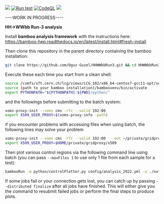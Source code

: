 ![](https://img.shields.io/github/v/tag/Oguz-Guzel/HHWWbbRun3)
[![Run test](https://github.com/Oguz-Guzel/HHWWbbRun3/actions/workflows/python_test.yml/badge.svg)](https://github.com/Oguz-Guzel/HHWWbbRun3/actions/workflows/python_test.yml)
[![CodeQL](https://github.com/Oguz-Guzel/HHWWbbRun3/actions/workflows/github-code-scanning/codeql/badge.svg)](https://github.com/Oguz-Guzel/HHWWbbRun3/actions/workflows/github-code-scanning/codeql)
![](https://img.shields.io/badge/CMS-Run3-blue)

----WORK IN PROGRESS----

**HH->WWbb Run-3 analysis**

Install **bamboo analysis framework** with the instructions here: https://bamboo-hep.readthedocs.io/en/latest/install.html#fresh-install

Then clone this repository in the parent directory containing the bamboo installation:

```bash
git clone https://github.com/Oguz-Guzel/HHWWbbRun3.git && cd HHWWbbRun3
```

Execute these each time you start from a clean shell:
```bash
source /cvmfs/sft.cern.ch/lcg/views/LCG_102/x86_64-centos7-gcc11-opt/setup.sh
source (path to your bamboo installation)/bamboovenv/bin/activate
export PYTHONPATH="${PYTHONPATH}:${PWD}/python/"
```

and the followings before submitting to the batch system:

```bash
voms-proxy-init --voms cms -rfc --valid 192:00 
export X509_USER_PROXY=$(voms-proxy-info -path)
```
if you encounter problems with accessing files when using batch, the following lines may solve your problem

```bash
voms-proxy-init --voms cms -rfc --valid 192:00  --out ~/private/gridproxy/x509
export X509_USER_PROXY=$HOME/private/gridproxy/x509
```

Then plot various control regions via the following command line using batch (you can pass `--maxFiles 1` to use only 1 file from each sample for a test):

```bash
bambooRun -m python/controlPlotter.py config/analysis_2022.yml -o ./outputDir/ --envConfig config/cern.ini --distributed driver
```
If some jobs fail or your connection gets lost, you can catch up by passing `--distributed finalize` after all jobs have finished. This will either give you the command to resubmit failed jobs or perform the final steps to produce plots.
